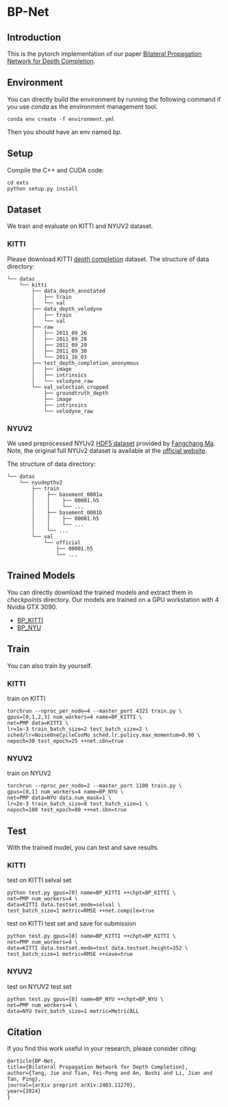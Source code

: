 # BP-Net

## Introduction

This is the pytorch implementation of our paper [Bilateral Propagation Network for Depth Completion](https://arxiv.org/abs/2403.11270).

## Environment


You can directly build the environment by running the following command if you use *conda* as the environment management
tool.
```
conda env create -f environment.yml
```
Then you should have an env named *bp*.

## Setup
Compile the C++ and CUDA code:
```
cd exts
python setup.py install
```

## Dataset
We train and evaluate on KITTI and NYUV2 dataset.

### KITTI
Please download KITTI [depth completion](http://www.cvlibs.net/datasets/kitti/eval_depth.php?benchmark=depth_completion)
dataset.
The structure of data directory:
```
└── datas
    └── kitti
        ├── data_depth_annotated
        │   ├── train
        │   └── val
        ├── data_depth_velodyne
        │   ├── train
        │   └── val
        ├── raw
        │   ├── 2011_09_26
        │   ├── 2011_09_28
        │   ├── 2011_09_29
        │   ├── 2011_09_30
        │   └── 2011_10_03
        ├── test_depth_completion_anonymous
        │   ├── image
        │   ├── intrinsics
        │   └── velodyne_raw
        └── val_selection_cropped
            ├── groundtruth_depth
            ├── image
            ├── intrinsics
            └── velodyne_raw
```

### NYUV2
We used preprocessed NYUv2 [HDF5 dataset](http://datasets.lids.mit.edu/sparse-to-dense/data/nyudepthv2.tar.gz) provided by [Fangchang Ma](https://github.com/fangchangma/sparse-to-dense).
Note, the original full NYUv2 dataset is available at the [official website](https://cs.nyu.edu/~silberman/datasets/nyu_depth_v2.html).

The structure of data directory:

```
└── datas
    └── nyudepthv2
        ├── train
        │    ├── basement_0001a
        │    │    ├── 00001.h5
        │    │    └── ...
        │    ├── basement_0001b
        │    │    ├── 00001.h5
        │    │    └── ...
        │    └── ...
        └── val
            └── official
                ├── 00001.h5
                └── ...
```



## Trained Models
You can directly download the trained models and extract them in *checkpoints* directory.
Our models are trained on a GPU workstation with 4 Nvidia GTX 3090.
- [BP_KITTI](https://drive.google.com/file/d/1sNq68jEEyLU2_XmH1UZRs4wOrt_MidcO/view)
- [BP_NYU](https://drive.google.com/file/d/1XfKoJVCkj_J5euTkONI_iBx9ZxLUov9w/view)

## Train
You can also train by yourself.

### KITTI

train on KITTI
```
torchrun --nproc_per_node=4 --master_port 4321 train.py \
gpus=[0,1,2,3] num_workers=4 name=BP_KITTI \
net=PMP data=KITTI \
lr=1e-3 train_batch_size=2 test_batch_size=2 \
sched/lr=NoiseOneCycleCosMo sched.lr.policy.max_momentum=0.90 \
nepoch=30 test_epoch=25 ++net.sbn=true
```


### NYUV2

train on NYUV2
```
torchrun --nproc_per_node=2 --master_port 1100 train.py \
gpus=[0,1] num_workers=4 name=BP_NYU \
net=PMP data=NYU data.num_mask=1 \
lr=2e-3 train_batch_size=8 test_batch_size=1 \
nepoch=100 test_epoch=80 ++net.sbn=true
```

## Test

With the trained model, 
you can test and save results.

### KITTI

test on KITTI selval set
```
python test.py gpus=[0] name=BP_KITTI ++chpt=BP_KITTI \
net=PMP num_workers=4 \
data=KITTI data.testset.mode=selval \
test_batch_size=1 metric=RMSE ++net.compile=true
```


test on KITTI test set and save for submission
```
python test.py gpus=[0] name=BP_KITTI ++chpt=BP_KITTI \
net=PMP num_workers=4 \
data=KITTI data.testset.mode=test data.testset.height=352 \
test_batch_size=1 metric=RMSE ++save=true
```

### NYUV2

test on NYUV2 test set

```
python test.py gpus=[0] name=BP_NYU ++chpt=BP_NYU \
net=PMP num_workers=4 \
data=NYU test_batch_size=1 metric=MetricALL
```

## Citation
If you find this work useful in your research, please consider citing:
```
@article{BP-Net,
title={Bilateral Propagation Network for Depth Completion},
author={Tang, Jie and Tian, Fei-Peng and An, Boshi and Li, Jian and Tan, Ping},
journal={arXiv preprint arXiv:2403.11270},
year={2024}
}
```